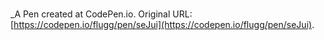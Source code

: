 # 
 _A Pen created at CodePen.io. Original URL: [https://codepen.io/flugg/pen/seJui](https://codepen.io/flugg/pen/seJui).

 